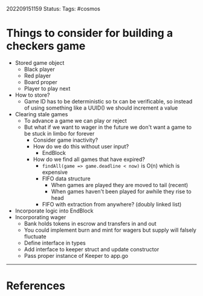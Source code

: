 202209151159
Status: 
Tags: #cosmos

# Things to consider for building a checkers game

- Stored game object
	- Black player
	- Red player
	- Board proper
	- Player to play next
- How to store?
	- Game ID has to be deterministic so tx can be verificable, so instead of using something like a UUID() we should increment a value
- Clearing stale games
	- To advance a game we can play or reject
	- But what if we want to wager in the future we don't want a game to be stuck in limbo for forever
		- Consider game inactivity?
		- How do we do this without user input?
			- EndBlock
		- How do we find all games that have expired?
			- `findAll(game => game.deadline < now)` is O(n) which is expensive
			- FIFO data structure
				- When games are played they are moved to tail (recent)
				- When games haven't been played for awhile they rise to head
			- FIFO with extraction from anywhere? (doubly linked list)
- Incorporate logic into EndBlock
- Incorporating wager
	- Bank holds tokens in escrow and transfers in and out
	- You could implement burn and mint for wagers but supply will falsely fluctuate 
	- Define interface in types
	- Add interface to keeper struct and update constructor
	- Pass proper instance of Keeper to app.go
		




---
# References

